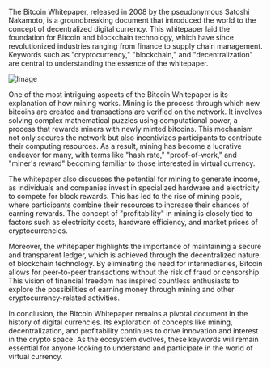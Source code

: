 The Bitcoin Whitepaper, released in 2008 by the pseudonymous Satoshi Nakamoto, is a groundbreaking document that introduced the world to the concept of decentralized digital currency. This whitepaper laid the foundation for Bitcoin and blockchain technology, which have since revolutionized industries ranging from finance to supply chain management. Keywords such as "cryptocurrency," "blockchain," and "decentralization" are central to understanding the essence of the whitepaper.

![Image](https://github.com/user-attachments/assets/31692037-0104-4703-abd1-696b6a7dd41b)

One of the most intriguing aspects of the Bitcoin Whitepaper is its explanation of how mining works. Mining is the process through which new bitcoins are created and transactions are verified on the network. It involves solving complex mathematical puzzles using computational power, a process that rewards miners with newly minted bitcoins. This mechanism not only secures the network but also incentivizes participants to contribute their computing resources. As a result, mining has become a lucrative endeavor for many, with terms like "hash rate," "proof-of-work," and "miner's reward" becoming familiar to those interested in virtual currency.

The whitepaper also discusses the potential for mining to generate income, as individuals and companies invest in specialized hardware and electricity to compete for block rewards. This has led to the rise of mining pools, where participants combine their resources to increase their chances of earning rewards. The concept of "profitability" in mining is closely tied to factors such as electricity costs, hardware efficiency, and market prices of cryptocurrencies.

Moreover, the whitepaper highlights the importance of maintaining a secure and transparent ledger, which is achieved through the decentralized nature of blockchain technology. By eliminating the need for intermediaries, Bitcoin allows for peer-to-peer transactions without the risk of fraud or censorship. This vision of financial freedom has inspired countless enthusiasts to explore the possibilities of earning money through mining and other cryptocurrency-related activities.

In conclusion, the Bitcoin Whitepaper remains a pivotal document in the history of digital currencies. Its exploration of concepts like mining, decentralization, and profitability continues to drive innovation and interest in the crypto space. As the ecosystem evolves, these keywords will remain essential for anyone looking to understand and participate in the world of virtual currency.